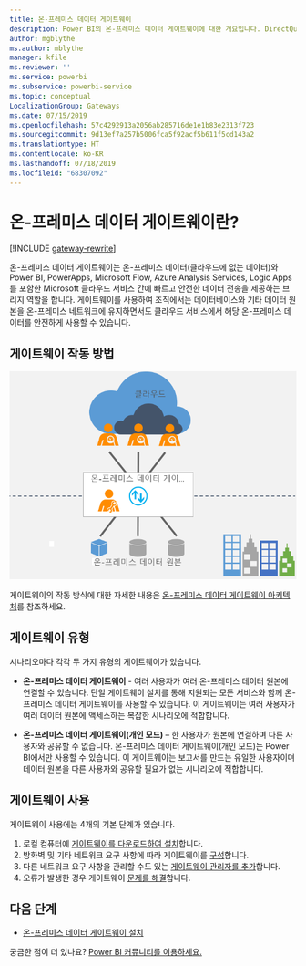 ```yaml
---
title: 온-프레미스 데이터 게이트웨이
description: Power BI의 온-프레미스 데이터 게이트웨이에 대한 개요입니다. DirectQuery 데이터 원본으로 작업하는 데 이 게이트웨이를 사용할 수 있습니다. 또한 이 게이트웨이를 사용하여 온-프레미스 데이터로 클라우드 데이터 세트를 새로 고칠 수도 있습니다.
author: mgblythe
ms.author: mblythe
manager: kfile
ms.reviewer: ''
ms.service: powerbi
ms.subservice: powerbi-service
ms.topic: conceptual
LocalizationGroup: Gateways
ms.date: 07/15/2019
ms.openlocfilehash: 57c4292913a2056ab285716de1e1b83e2313f723
ms.sourcegitcommit: 9d13ef7a257b5006fca5f92acf5b611f5cd143a2
ms.translationtype: HT
ms.contentlocale: ko-KR
ms.lasthandoff: 07/18/2019
ms.locfileid: "68307092"
---
```

# <a name="what-is-an-on-premises-data-gateway"></a>온-프레미스 데이터 게이트웨이란?

[!INCLUDE [gateway-rewrite](includes/gateway-rewrite.md)]

온-프레미스 데이터 게이트웨이는 온-프레미스 데이터(클라우드에 없는 데이터)와 Power BI, PowerApps, Microsoft Flow, Azure Analysis Services, Logic Apps를 포함한 Microsoft 클라우드 서비스 간에 빠르고 안전한 데이터 전송을 제공하는 브리지 역할을 합니다. 게이트웨이를 사용하여 조직에서는 데이터베이스와 기타 데이터 원본을 온-프레미스 네트워크에 유지하면서도 클라우드 서비스에서 해당 온-프레미스 데이터를 안전하게 사용할 수 있습니다.

## <a name="how-the-gateway-works"></a>게이트웨이 작동 방법

![게이트웨이 개요](media/service-gateway-onprem/on-premises-data-gateway.png)

게이트웨이의 작동 방식에 대한 자세한 내용은 [온-프레미스 데이터 게이트웨이 아키텍처](/data-integration/gateway/service-gateway-onprem-indepth)를 참조하세요.

## <a name="types-of-gateways"></a>게이트웨이 유형

시나리오마다 각각 두 가지 유형의 게이트웨이가 있습니다.

* **온-프레미스 데이터 게이트웨이** - 여러 사용자가 여러 온-프레미스 데이터 원본에 연결할 수 있습니다. 단일 게이트웨이 설치를 통해 지원되는 모든 서비스와 함께 온-프레미스 데이터 게이트웨이를 사용할 수 있습니다. 이 게이트웨이는 여러 사용자가 여러 데이터 원본에 액세스하는 복잡한 시나리오에 적합합니다.

* **온-프레미스 데이터 게이트웨이(개인 모드)** – 한 사용자가 원본에 연결하며 다른 사용자와 공유할 수 없습니다. 온-프레미스 데이터 게이트웨이(개인 모드)는 Power BI에서만 사용할 수 있습니다. 이 게이트웨이는 보고서를 만드는 유일한 사용자이며 데이터 원본을 다른 사용자와 공유할 필요가 없는 시나리오에 적합합니다.

## <a name="using-a-gateway"></a>게이트웨이 사용

게이트웨이 사용에는 4개의 기본 단계가 있습니다.

1. 로컬 컴퓨터에 [게이트웨이를 다운로드하여 설치](/data-integration/gateway/service-gateway-install)합니다.
2. 방화벽 및 기타 네트워크 요구 사항에 따라 게이트웨이를 [구성](/data-integration/gateway/service-gateway-app)합니다.
3. 다른 네트워크 요구 사항을 관리할 수도 있는 [게이트웨이 관리자를 추가](/data-integration/gateway/service-gateway-manage)합니다.
4. 오류가 발생한 경우 게이트웨이 [문제를 해결](service-gateway-onprem-tshoot.md)합니다.

## <a name="next-steps"></a>다음 단계

* [온-프레미스 데이터 게이트웨이 설치](/data-integration/gateway/service-gateway-install)


궁금한 점이 더 있나요? [Power BI 커뮤니티를 이용하세요.](http://community.powerbi.com/)
